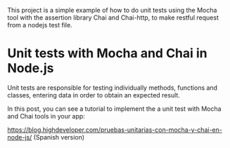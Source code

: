 This project is a simple example of how to do unit tests using the Mocha tool with the assertion library Chai and Chai-http, to make restful request from a nodejs test file.

# Unit tests with Mocha and Chai in Node.js

Unit tests are responsible for testing individually methods, functions and classes, entering data in order to obtain an expected result.

In this post, you can see a tutorial to implement the a unit test with Mocha and Chai tools in your app:

https://blog.highdeveloper.com/pruebas-unitarias-con-mocha-y-chai-en-node-js/ (Spanish version)
